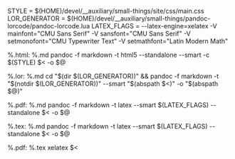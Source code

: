 STYLE = $(HOME)/devel/__auxiliary/small-things/site/css/main.css
LOR_GENERATOR = $(HOME)/devel/__auxiliary/small-things/pandoc-lorcode/pandoc-lorcode.lua
LATEX_FLAGS = --latex-engine=xelatex -V mainfont="CMU Sans Serif" -V sansfont="CMU Sans Serif" -V setmonofont="CMU Typewriter Text" -V setmathfont="Latin Modern Math"

%.html: %.md
	pandoc -f markdown -t html5 --standalone --smart -c $(STYLE) $< -o $@

%.lor: %.md
	cd "$(dir $(LOR_GENERATOR))" && pandoc -f markdown -t "$(notdir $(LOR_GENERATOR))" --smart "$(abspath $<)" -o "$(abspath $@)"

%.pdf: %.md
	pandoc -f markdown -t latex --smart $(LATEX_FLAGS) --standalone $< -o $@

%.tex: %.md
	pandoc -f markdown -t latex --smart $(LATEX_FLAGS) --standalone $< -o $@

%.pdf: %.tex
	xelatex $<
